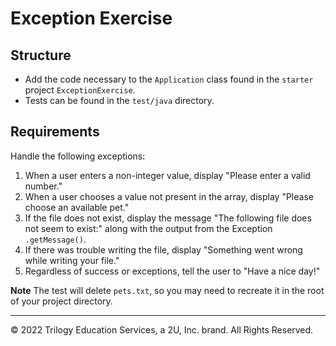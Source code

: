 # Exception Exercise

## Structure

- Add the code necessary to the `Application` class found in the `starter` project `ExceptionExercise`.
- Tests can be found in the `test/java` directory.

## Requirements

Handle the following exceptions:

1. When a user enters a non-integer value, display "Please enter a valid number."
2. When a user chooses a value not present in the array, display "Please choose an available pet."
3. If the file does not exist, display the message "The following file does not seem to exist:" along with the output from the Exception `.getMessage()`.
4. If there was trouble writing the file, display "Something went wrong while writing your file."
5. Regardless of success or exceptions, tell the user to "Have a nice day!"

**Note** The test will delete `pets.txt`, so you may need to recreate it in the root of your project directory. 

---

© 2022 Trilogy Education Services, a 2U, Inc. brand. All Rights Reserved.